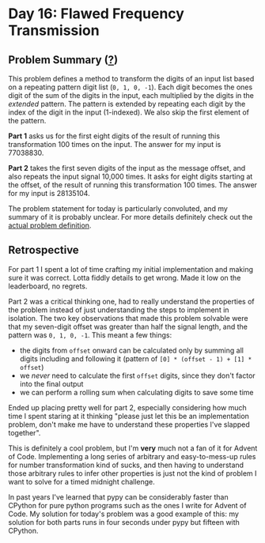 # Day 16: Flawed Frequency Transmission

## Problem Summary ([?](https://adventofcode.com/2019/day/16))

This problem defines a method to transform the digits of an input list based on a repeating pattern digit list (`0, 1, 0, -1`).
Each digit becomes the ones digit of the sum of the digits in the input, each multiplied by the digits in the _extended_ pattern.
The pattern is extended by repeating each digit by the index of the digit in the input (1-indexed).
We also skip the first element of the pattern.

**Part 1** asks us for the first eight digits of the result of running this transformation 100 times on the input.
The answer for my input is 77038830.

**Part 2** takes the first seven digits of the input as the message offset, and also repeats the input signal 10,000 times.
It asks for eight digits starting at the offset, of the result of running this transformation 100 times.
The answer for my input is 28135104.

The problem statement for today is particularly convoluted, and my summary of it is probably unclear.
For more details definitely check out the [actual problem definition](https://adventofcode.com/2019/day/16).


## Retrospective

For part 1 I spent a lot of time crafting my initial implementation and making sure it was correct.
Lotta fiddly details to get wrong.
Made it low on the leaderboard, no regrets.

Part 2 was a critical thinking one, had to really understand the properties of the problem instead of just understanding the steps to implement in isolation.
The two key observations that made this problem solvable were that my seven-digit offset was greater than half the signal length, and the pattern was `0, 1, 0, -1`.
This meant a few things:
- the digits from `offset` onward can be calculated only by summing all digits including and following it (pattern of `[0] * (offset - 1) + [1] * offset`)
- we _never_ need to calculate the first `offset` digits, since they don't factor into the final output
- we can perform a rolling sum when calculating digits to save some time

Ended up placing pretty well for part 2, especially considering how much time I spent staring at it thinking "please just let this be an implementation problem, don't make me have to understand these properties I've slapped together".

This is definitely a cool problem, but I'm **very** much not a fan of it for Advent of Code.
Implementing a long series of arbitrary and easy-to-mess-up rules for number transformation kind of sucks, and then having to understand those arbitrary rules to infer other properties is just not the kind of problem I want to solve for a timed midnight challenge.

In past years I've learned that pypy can be considerably faster than CPython for pure python programs such as the ones I write for Advent of Code.
My solution for today's problem was a good example of this: my solution for both parts runs in four seconds under pypy but fifteen with CPython.
